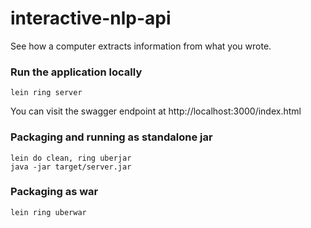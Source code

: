 # interactive-nlp-api

See how a computer extracts information from what you wrote.

### Run the application locally

`lein ring server`

You can visit the swagger endpoint at http://localhost:3000/index.html

### Packaging and running as standalone jar

```
lein do clean, ring uberjar
java -jar target/server.jar
```

### Packaging as war

`lein ring uberwar`
